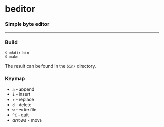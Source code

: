# beditor

### Simple byte editor

---

### Build

```
$ mkdir bin
$ make
```

The result can be found in the `bin/` directory.

### Keymap

- `a` - append
- `i` - insert
- `r` - replace
- `d` - delete
- `w` - write file
- `^C` - quit
- *arrows* - move
